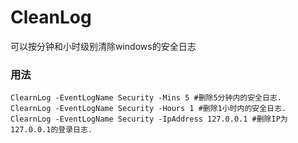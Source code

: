 # CleanLog
可以按分钟和小时级别清除windows的安全日志
### 用法
```
ClearnLog -EventLogName Security -Mins 5 #删除5分钟内的安全日志.
ClearnLog -EventLogName Security -Hours 1 #删除1小时内的安全日志.
ClearnLog -EventLogName Security -IpAddress 127.0.0.1 #删除IP为127.0.0.1的登录日志.
```
